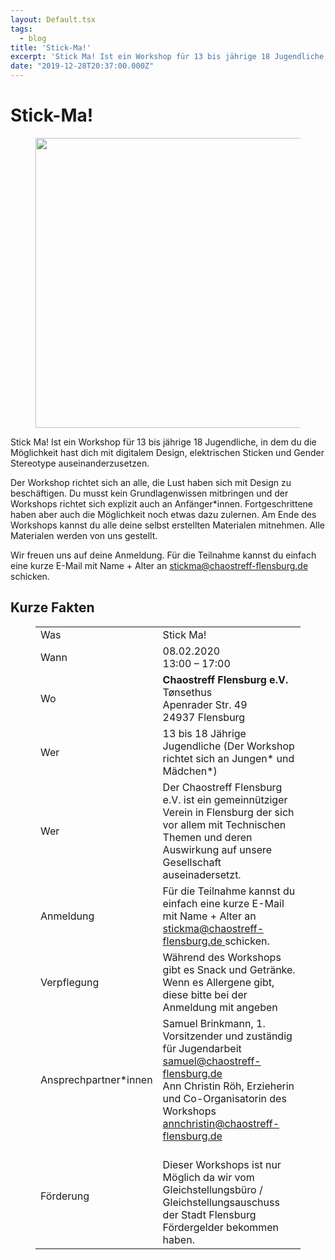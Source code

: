 ```yaml
---
layout: Default.tsx
tags:
  - blog
title: 'Stick-Ma!'
excerpt: 'Stick Ma! Ist ein Workshop für 13 bis jährige 18 Jugendliche, in dem du die Möglichkeit hast dich mit digitalem Design, elektrischen Sticken und Gender Stereotype auseinanderzusetzen. Der Workshop richtet sich an alle, die Lust haben sich […]'
date: "2019-12-28T20:37:00.000Z"
---
```


# Stick-Ma!


<figure class="wp-block-image size-large"><img decoding="async" loading="lazy" width="793" height="464" src="https://chaostreff-flensburg.de/wp-content/uploads/2020/01/stick-ma-image-1.png" alt="" class="wp-image-1444" srcset="https://chaostreff-flensburg.de/wp-content/uploads/2020/01/stick-ma-image-1.png 793w, https://chaostreff-flensburg.de/wp-content/uploads/2020/01/stick-ma-image-1-300x176.png 300w, https://chaostreff-flensburg.de/wp-content/uploads/2020/01/stick-ma-image-1-768x449.png 768w" sizes="(max-width: 793px) 100vw, 793px" /></figure>



<p>Stick Ma! Ist ein Workshop für 13 bis jährige 18 Jugendliche, in dem du die Möglichkeit hast dich mit digitalem Design, elektrischen Sticken und Gender Stereotype auseinanderzusetzen.</p>



<p>Der Workshop richtet sich an alle, die Lust haben sich mit Design zu beschäftigen. Du musst kein Grundlagenwissen mitbringen und der Workshops richtet sich explizit auch an Anfänger*innen. Fortgeschrittene haben aber auch die Möglichkeit noch etwas dazu zulernen. Am Ende des Workshops kannst du alle deine selbst erstellten Materialen mitnehmen. Alle Materialen werden von uns gestellt.</p>



<p>Wir freuen uns auf deine Anmeldung. Für die Teilnahme kannst du einfach eine kurze E-Mail mit Name + Alter an <a href="mailto:stickma@chaostreff-flensburg.de">stickma@chaostreff-flensburg.de </a> schicken.</p>



<h2>Kurze Fakten</h2>



<figure class="wp-block-table"><table class=""><tbody><tr><td>Was</td><td>Stick Ma!</td></tr><tr><td>Wann</td><td>08.02.2020<br>13:00 &#8211; 17:00</td></tr><tr><td>Wo</td><td><strong>Chaostreff Flensburg e.V.<br></strong>Tønsethus<br>Apenrader Str. 49<br>24937 Flensburg</td></tr><tr><td>Wer</td><td>13 bis 18 Jährige Jugendliche (Der Workshop richtet sich an Jungen* und Mädchen*)</td></tr><tr><td>Wer</td><td>Der Chaostreff Flensburg e.V. ist ein gemeinnütziger Verein in Flensburg der sich vor allem mit Technischen Themen und deren Auswirkung auf unsere Gesellschaft auseinadersetzt. </td></tr><tr><td>Anmeldung</td><td>Für die Teilnahme kannst du einfach eine kurze E-Mail mit Name + Alter an <a href="mailto:stickma@chaostreff-flensburg.de">stickma@chaostreff-flensburg.de </a> schicken.</td></tr><tr><td>Verpflegung</td><td>Während des Workshops gibt es Snack und Getränke. Wenn es Allergene gibt, diese bitte bei der Anmeldung mit angeben</td></tr><tr><td>Ansprechpartner*innen</td><td>Samuel Brinkmann, 1. Vorsitzender und zuständig für Jugendarbeit<br><a href="mailto:samuel@chaostreff-flensburg.de">samuel@chaostreff-flensburg.de</a><br>Ann Christin Röh, Erzieherin und Co-Organisatorin des Workshops<br><a href="mailto:annchristin@chaostreff-flensburg.de">annchristin@chaostreff-flensburg.de</a></td></tr><tr><td>Förderung</td><td><br>Dieser Workshops ist nur Möglich da wir vom Gleichstellungsbüro / Gleichstellungsauschuss der Stadt Flensburg Fördergelder bekommen haben.</td></tr></tbody></table></figure>

